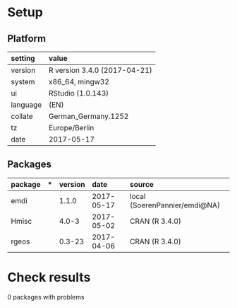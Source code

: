 # Setup

## Platform

|setting  |value                        |
|:--------|:----------------------------|
|version  |R version 3.4.0 (2017-04-21) |
|system   |x86_64, mingw32              |
|ui       |RStudio (1.0.143)            |
|language |(EN)                         |
|collate  |German_Germany.1252          |
|tz       |Europe/Berlin                |
|date     |2017-05-17                   |

## Packages

|package |*  |version |date       |source                        |
|:-------|:--|:-------|:----------|:-----------------------------|
|emdi    |   |1.1.0   |2017-05-17 |local (SoerenPannier/emdi@NA) |
|Hmisc   |   |4.0-3   |2017-05-02 |CRAN (R 3.4.0)                |
|rgeos   |   |0.3-23  |2017-04-06 |CRAN (R 3.4.0)                |

# Check results
0 packages with problems


